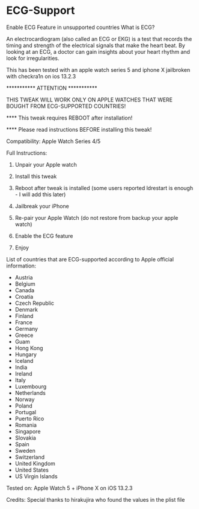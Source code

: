 # ECG-Support
Enable ECG Feature in unsupported countries
What is ECG?

An electrocardiogram (also called an ECG or EKG) is a test that records the timing and strength of the electrical signals that make the heart beat. By looking at an ECG, a doctor can gain insights about your heart rhythm and look for irregularities.


This has been tested with an apple watch series 5 and iphone X jailbroken with checkra1n on ios 13.2.3

*********** ATTENTION ***********

THIS TWEAK WILL WORK ONLY ON APPLE WATCHES THAT WERE BOUGHT FROM ECG-SUPPORTED COUNTRIES!

**** This tweak requires REBOOT after installation!

**** Please read instructions BEFORE installing this tweak!

Compatibility: Apple Watch Series 4/5

Full Instructions:

1. Unpair your Apple watch

2. Install this tweak

3. Reboot after tweak is installed (some users reported ldrestart is enough - I will add this later)

4. Jailbreak your iPhone

5. Re-pair your Apple Watch (do not restore from backup your apple watch)

6. Enable the ECG feature

7. Enjoy

List of countries that are ECG-supported according to Apple official information:
- Austria
- Belgium
- Canada
- Croatia
- Czech Republic
- Denmark
- Finland
- France
- Germany
- Greece
- Guam
- Hong Kong
- Hungary
- Iceland
- India
- Ireland
- Italy
- Luxembourg
- Netherlands
- Norway
- Poland
- Portugal
- Puerto Rico
- Romania
- Singapore
- Slovakia
- Spain
- Sweden
- Switzerland
- United Kingdom
- United States
- US Virgin Islands

Tested on: Apple Watch 5 + iPhone X on iOS 13.2.3

Credits: Special thanks to hirakujira who found the values in the plist file
